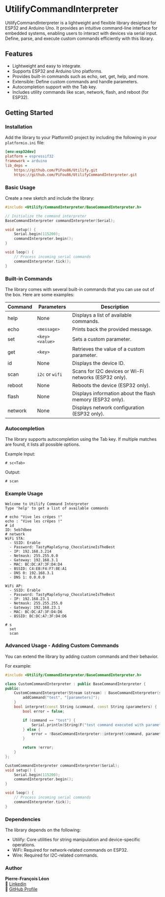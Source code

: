 # UtilifyCommandInterpreter

UtilifyCommandInterpreter is a lightweight and flexible library designed for ESP32 and Arduino Uno. It provides an intuitive command-line interface for embedded systems, enabling users to interact with devices via serial input. Define, parse, and execute custom commands efficiently with this library.

## Features

- Lightweight and easy to integrate.
- Supports ESP32 and Arduino Uno platforms.
- Provides built-in commands such as echo, set, get, help, and more.
- Extensible: Define custom commands and handle parameters.
- Autocompletion support with the Tab key.
- Includes utility commands like scan, network, flash, and reboot (for ESP32).

## Getting Started

### Installation

Add the library to your PlatformIO project by including the following in your `platformio.ini` file:

```ini
[env:esp32dev]
platform = espressif32
framework = arduino
lib_deps =
    https://github.com/PiFou86/Utilify.git
    https://github.com/PiFou86/UtilifyCommandInterpreter.git
```

### Basic Usage

Create a new sketch and include the library:

```cpp
#include <Utilify/CommandInterpreter/BaseCommandInterpreter.h>

// Initialize the command interpreter
BaseCommandInterpreter commandInterpreter(Serial);

void setup() {
    Serial.begin(115200);
    commandInterpreter.begin();
}

void loop() {
    // Process incoming serial commands
    commandInterpreter.tick();
}
```

### Built-in Commands

The library comes with several built-in commands that you can use out of the box. Here are some examples:

| Command | Parameters | Description |
|---------|------------|-------------|
| help    | None       | Displays a list of available commands. |
| echo    | `<message>`| Prints back the provided message. |
| set     | `<key> <value>` | Sets a custom parameter. |
| get     | `<key>`    | Retrieves the value of a custom parameter. |
| id      | None       | Displays the device ID. |
| scan    | `i2c` or `wifi` | Scans for I2C devices or Wi-Fi networks (ESP32 only). |
| reboot  | None       | Reboots the device (ESP32 only). |
| flash   | None       | Displays information about the flash memory (ESP32 only). |
| network | None       | Displays network configuration (ESP32 only). |

### Autocompletion

The library supports autocompletion using the Tab key. If multiple matches are found, it lists all possible options.

Example Input:

```
# sc<Tab>
```

Output:
```
# scan
```

### Example Usage

```
Welcome to Utilify Command Interpreter
Type 'help' to get a list of available commands

# echo "Vive les crêpes !"
echo : "Vive les crêpes !"
# id 
ID: 5eb7dbee
# network
WiFi STA:
  - SSID: Erable
  - Password: TastyMapleSyrup_ChocolatineIsTheBest
  - IP: 192.168.3.214
  - Netmask: 255.255.0.0
  - Gateway: 192.168.3.1
  - MAC: BC:DC:A7:3F:D4:D4
  - BSSID: C4:EB:F4:F7:8E:A1
  - DNS 0: 192.168.3.1
  - DNS 1: 0.0.0.0

WiFi AP:
  - SSID: Erable
  - Password: TastyMapleSyrup_ChocolatineIsTheBest
  - IP: 192.168.23.1
  - Netmask: 255.255.255.0
  - Gateway: 192.168.23.1
  - MAC: BC:DC:A7:3F:D4:D6
  - BSSID: BC:DC:A7:3F:D4:D6

# s
  set
  scan
```

### Advanced Usage - Adding Custom Commands

You can extend the library by adding custom commands and their behavior. 

For example:

```cpp
#include <Utilify/CommandInterpreter/BaseCommandInterpreter.h>

class CustomCommandInterpreter : public BaseCommandInterpreter {
public:
    CustomCommandInterpreter(Stream &stream) : BaseCommandInterpreter(stream) {
        addCommand("test", "[parameters]");
    }
    bool interpret(const String &command, const String &parameters) {
        bool error = false;

        if (command == "test") {
            Serial.println(String(F("test command executed with parameters: ")) + parameters);
        } else {
            error = !BaseCommandInterpreter::interpret(command, parameters);
        }

        return !error;
    }
};

CustomCommandInterpreter commandInterpreter(Serial);
void setup() {
    Serial.begin(115200);
    commandInterpreter.begin();
}

void loop() {
    // Process incoming serial commands
    commandInterpreter.tick();
}
```

### Dependencies

The library depends on the following:

- Utilify: Core utilities for string manipulation and device-specific operations.
- WiFi: Required for network-related commands on ESP32.
- Wire: Required for I2C-related commands.

### Author

**Pierre-François Léon**  
🔗 [Linkedin](https://www.linkedin.com/in/pierrefrancoisleon/)  
🔗 [GitHub Profile](https://github.com/PiFou86)

